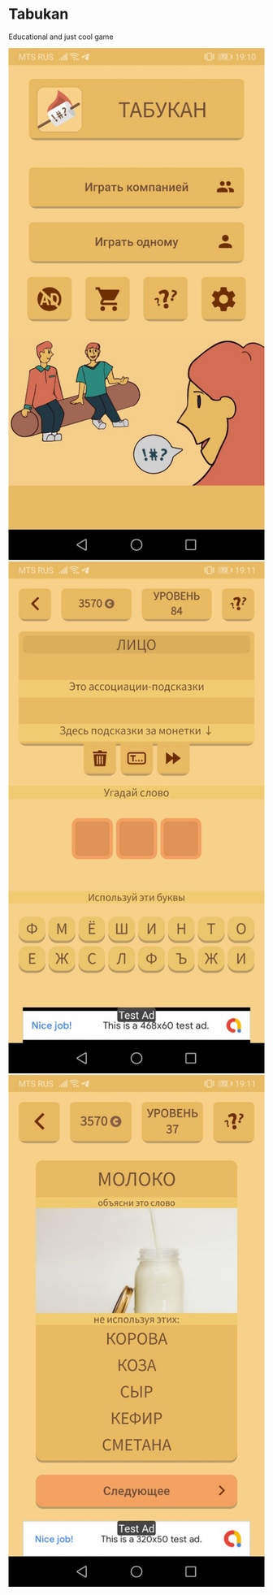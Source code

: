 # Tabukan

Educational and just cool game

![1](https://github.com/gran-by/Tabukan/blob/master/screenshots/1.png?raw=true)
![2](https://github.com/gran-by/Tabukan/blob/master/screenshots/2.png?raw=true)
![3](https://github.com/gran-by/Tabukan/blob/master/screenshots/3.png?raw=true)
